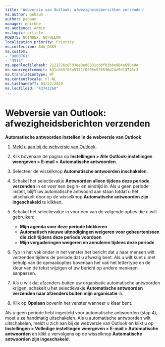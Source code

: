 ```yaml
---
title: 'Webversie van Outlook: afwezigheidsberichten verzenden'
ms.author: pebaum
author: pebaum
manager: mnirkhe
ms.audience: Admin
ms.topic: article
ROBOTS: NOINDEX, NOFOLLOW
localization_priority: Priority
ms.collection: Adm_O365
ms.custom:
- "9000761"
- "3514"
ms.openlocfilehash: 2122726c0503ee8ed8331cbbfd3bbe884e690a0e
ms.sourcegitcommit: 631cbb5f03e5371f0995e976536d24e9d13746c3
ms.translationtype: HT
ms.contentlocale: nl-NL
ms.lasthandoff: 04/22/2020
ms.locfileid: "43743268"
---
```

# <a name="outlook-on-the-web-send-out-of-office-replies"></a>Webversie van Outlook: afwezigheidsberichten verzenden

**Automatische antwoorden instellen in de webversie van Outlook**

1. [Meld u aan bij de webversie van Outlook](https://support.office.com/article/how-to-sign-in-to-outlook-on-the-web-763fab4d-0138-4814-b450-37fc286bcb79).

2. Klik bovenaan de pagina op **Instellingen > Alle Outlook-instellingen weergeven > E-mail > Automatische antwoorden**.

3. Selecteer de wisselknop **Automatische antwoorden inschakelen**.

4. Schakel het selectievakje **Antwoorden alleen tijdens deze periode verzenden** in en voer een begin- en eindtijd in. Als u geen periode instelt, blijft uw automatische antwoord aan staan totdat u het uitschakelt door op de wisselknop **Automatische antwoorden zijn ingeschakeld** te klikken.

5. Schakel het selectievakje in voor een van de volgende opties die u wilt gebruiken:
    - **Mijn agenda voor deze periode blokkeren**
    - **Automatisch nieuwe uitnodigingen weigeren voor gebeurtenissen die zich tijdens deze periode voordoen**
    - **Mijn vergaderingen weigeren en annuleren tijdens deze periode**

6. Typ in het vak onder in het venster het bericht dat u naar mensen wilt verzenden tijdens de periode dat u afwezig bent. Als u wilt kunt u met behulp van de opmaakopties bovenaan het vak het lettertype en de kleur van de tekst wijzigen of uw bericht op andere manieren aanpassen.

7. Als u wilt dat afzenders buiten uw organisatie automatische antwoorden krijgen, schakelt u het selectievakje **Automatische antwoorden verzenden naar afzenders buiten mijn organisatie** in.

8. Klik op **Opslaan** bovenin het venster wanneer u klaar bent.

Als u geen periode hebt ingesteld voor automatische antwoorden (stap 4), moet u ze handmatig uitschakelen. Als u automatische antwoorden wilt uitschakelen, meldt u zich aan bij de webversie van Outlook en klikt u op **Instellingen > Volledige instellingen weergeven > E-mail > Automatische antwoorden** en klikt u vervolgens op de wisselknop **Automatische antwoorden zijn ingeschakeld**.

